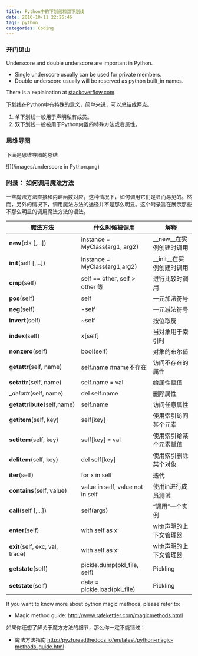 ```yaml
---
title: Python中的下划线和双下划线
date: 2016-10-11 22:26:46
tags: python
categories: Coding
---
```

### 开门见山

Underscore and double underscore are important in Python.

-	Single underscore usually can be used for private members.
-	Double underscore usually will be reserved as python built_in names.

There is a explaination at [stackoverflow.com](http://stackoverflow.com/questions/1301346/the-meaning-of-a-single-and-a-double-underscore-before-an-object-name-in-python).

下划线在Python中有特殊的意义，简单来说，可以总结成两点。

1. 单下划线一般用于声明私有成员。
2. 双下划线一般被用于Python内置的特殊方法或者属性。

### 思维导图

下面是思维导图的总结

![](/images/underscore in Python.png)

### 附录： 如何调用魔法方法

一些魔法方法直接和内建函数对应，这种情况下，如何调用它们是显而易见的。然而，另外的情况下，调用魔法方法的途径并不是那么明显。这个附录旨在展示那些不那么明显的调用魔法方法的语法。

| 魔法方法                       | 什么时候被调用                   |解释                     |
|--------------------------------|----------------------------------|-------------------------|
|__new__(cls [,...])             |instance = MyClass(arg1, arg2)    |__new__在实例创建时调用  |
|__init__(self [,...])           |instance = MyClass(arg1,arg2)     |__init__在实例创建时调用 |
|__cmp__(self)                   |self == other, self > other 等    |进行比较时调用           |
|__pos__(self)                   |self                             |一元加法符号             |
|__neg__(self)                   |-self                             |一元减法符号             |
|__invert__(self)                |~self                             |按位取反                 |
|__index__(self)                 |x[self]                           |当对象用于索引时         |
|__nonzero__(self)               |bool(self)                        |对象的布尔值             |
|__getattr__(self, name)         |self.name #name不存在             |访问不存在的属性         |
|__setattr__(self, name)         |self.name = val                   |给属性赋值               |
|__delattr_(self, name)          |del self.name                     |删除属性                 |
|__getattribute__(self,name)     |self.name                         |访问任意属性             |
|__getitem__(self, key)          |self[key]                         |使用索引访问某个元素     |
|__setitem__(self, key)          |self[key] = val                   |使用索引给某个元素赋值   |
|__delitem__(self, key)          |del self[key]                     |使用索引删除某个对象     |
|__iter__(self)                  |for x in self                     |迭代                     |
|__contains__(self, value)       |value in self, value not in self  |使用in进行成员测试       |
|__call__(self [,...])           |self(args)                        |“调用”一个实例           |
|__enter__(self)                 |with self as x:                   |with声明的上下文管理器   |
|__exit__(self, exc, val, trace) |with self as x:                   |with声明的上下文管理器   |
|__getstate__(self)              |pickle.dump(pkl_file, self)       |Pickling                 |
|__setstate__(self)              |data = pickle.load(pkl_file)      |Pickling                 |

If you want to know more about python magic methods, please refer to:

-	Magic method guide: http://www.rafekettler.com/magicmethods.html 

如果你还想了解关于魔方方法的细节，那么你一定不能错过：

-	魔法方法指南 http://pyzh.readthedocs.io/en/latest/python-magic-methods-guide.html 

